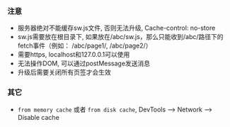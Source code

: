### 注意
- 服务器绝对不能缓存sw.js文件, 否则无法升级, Cache-control: no-store
- sw.js需要放在根目录下, 如果放在/abc/sw.js，那么只能收到/abc/路径下的fetch事件（例如： /abc/page1/, /abc/page2/）
- 需要https, localhost和127.0.0.1可以使用
- 无法操作DOM, 可以通过postMessage发送消息
- 升级后需要关闭所有页签才会生效

### 其它

 - `from memory cache` 或者 `from disk cache`, DevTools --> Network --> Disable cache